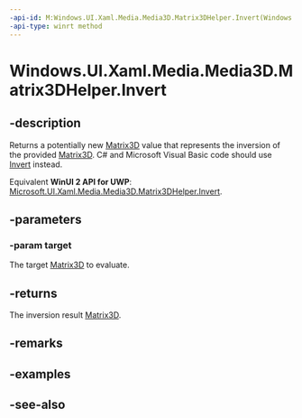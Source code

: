 ```yaml
---
-api-id: M:Windows.UI.Xaml.Media.Media3D.Matrix3DHelper.Invert(Windows.UI.Xaml.Media.Media3D.Matrix3D)
-api-type: winrt method
---
```


<!-- Method syntax
public Windows.UI.Xaml.Media.Media3D.Matrix3D Invert(Windows.UI.Xaml.Media.Media3D.Matrix3D target)
-->

# Windows.UI.Xaml.Media.Media3D.Matrix3DHelper.Invert

## -description
Returns a potentially new [Matrix3D](matrix3d.md) value that represents the inversion of the provided [Matrix3D](matrix3d.md). C# and Microsoft Visual Basic code should use [Invert](/dotnet/api/windows.ui.xaml.media.media3d.matrix3d.invert) instead.

Equivalent **WinUI 2 API for UWP**: [Microsoft.UI.Xaml.Media.Media3D.Matrix3DHelper.Invert](/windows/winui/api/microsoft.ui.xaml.media.media3d.matrix3dhelper.invert).

## -parameters
### -param target
The target [Matrix3D](matrix3d.md) to evaluate.

## -returns
The inversion result [Matrix3D](matrix3d.md).

## -remarks

## -examples

## -see-also
